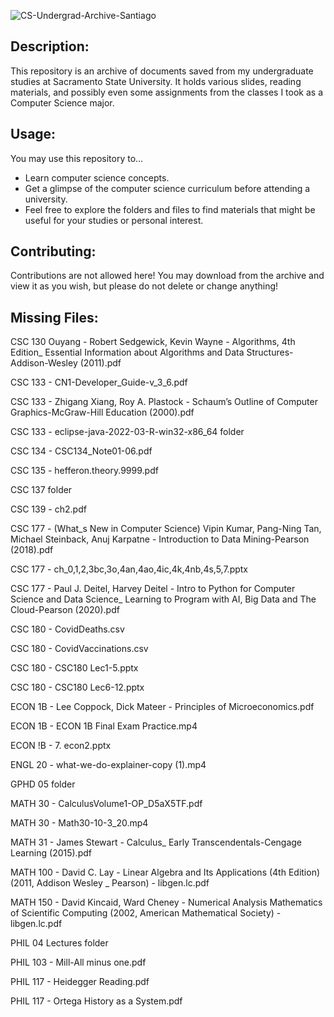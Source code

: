 ![CS-Undergrad-Archive-Santiago](https://github.com/Santiago13225/CS-Undergrad-Archive-Santiago/assets/69102034/1ac3672c-fff6-4f72-bd05-6e2578612438)

## Description:
This repository is an archive of documents saved from my undergraduate studies at Sacramento State University. It holds various slides, reading materials, and possibly even some assignments from the classes I took as a Computer Science major.

## Usage:
You may use this repository to...
- Learn computer science concepts.
- Get a glimpse of the computer science curriculum before attending a university.
- Feel free to explore the folders and files to find materials that might be useful for your studies or personal interest.

## Contributing:
Contributions are not allowed here! You may download from the archive and view it as you wish, but please do not delete or change anything!

## Missing Files:
CSC 130 Ouyang - Robert Sedgewick, Kevin Wayne - Algorithms, 4th Edition_ Essential Information about Algorithms and Data Structures-Addison-Wesley (2011).pdf

CSC 133 - CN1-Developer_Guide-v_3_6.pdf

CSC 133 - Zhigang Xiang, Roy A. Plastock - Schaum’s Outline of Computer Graphics-McGraw-Hill Education (2000).pdf

CSC 133 - eclipse-java-2022-03-R-win32-x86_64 folder

CSC 134 - CSC134_Note01-06.pdf

CSC 135 - hefferon.theory.9999.pdf

CSC 137 folder

CSC 139 - ch2.pdf

CSC 177 - (What_s New in Computer Science) Vipin Kumar, Pang-Ning Tan, Michael Steinback, Anuj Karpatne - Introduction to Data Mining-Pearson (2018).pdf

CSC 177 - ch_0,1,2,3bc,3o,4an,4ao,4ic,4k,4nb,4s,5,7.pptx

CSC 177 - Paul J. Deitel, Harvey Deitel - Intro to Python for Computer Science and Data Science_ Learning to Program with AI, Big Data and The Cloud-Pearson (2020).pdf

CSC 180 - CovidDeaths.csv

CSC 180 - CovidVaccinations.csv

CSC 180 - CSC180 Lec1-5.pptx

CSC 180 - CSC180 Lec6-12.pptx

ECON 1B - Lee Coppock, Dick Mateer - Principles of Microeconomics.pdf

ECON 1B - ECON 1B Final Exam Practice.mp4

ECON !B - 7. econ2.pptx

ENGL 20 - what-we-do-explainer-copy (1).mp4

GPHD 05 folder

MATH 30 - CalculusVolume1-OP_D5aX5TF.pdf

MATH 30 - Math30-10-3_20.mp4

MATH 31 - James Stewart - Calculus_ Early Transcendentals-Cengage Learning (2015).pdf

MATH 100 - David C. Lay - Linear Algebra and Its Applications (4th Edition) (2011, Addison Wesley _ Pearson) - libgen.lc.pdf

MATH 150 - David Kincaid, Ward Cheney - Numerical Analysis Mathematics of Scientific Computing (2002, American Mathematical Society) - libgen.lc.pdf

PHIL 04 Lectures folder

PHIL 103 - Mill-All minus one.pdf

PHIL 117 - Heidegger Reading.pdf

PHIL 117 - Ortega History as a System.pdf
